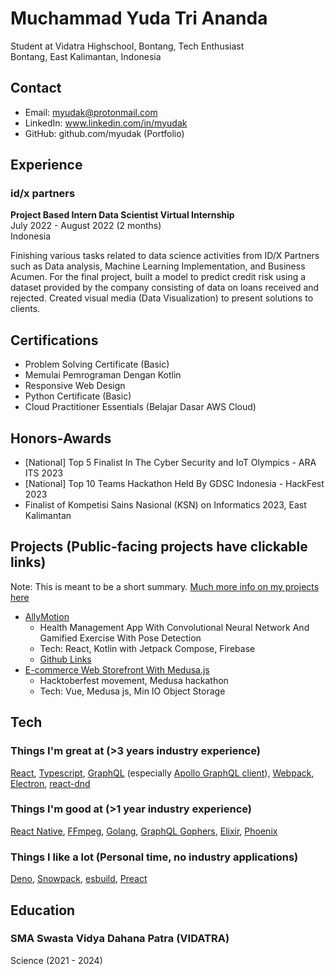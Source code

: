 
# Muchammad Yuda Tri Ananda

Student at Vidatra Highschool, Bontang, Tech Enthusiast  
Bontang, East Kalimantan, Indonesia

## Contact

- Email: myudak@protonmail.com
- LinkedIn: www.linkedin.com/in/myudak
- GitHub: github.com/myudak (Portfolio)

## Experience

### id/x partners

**Project Based Intern Data Scientist Virtual Internship**  
July 2022 - August 2022 (2 months)  
Indonesia

Finishing various tasks related to data science activities from ID/X Partners such as Data analysis, Machine Learning Implementation, and Business Acumen. For the final project, built a model to predict credit risk using a dataset provided by the company consisting of data on loans received and rejected. Created visual media (Data Visualization) to present solutions to clients.

## Certifications

- Problem Solving Certificate (Basic)
- Memulai Pemrograman Dengan Kotlin
- Responsive Web Design
- Python Certificate (Basic)
- Cloud Practitioner Essentials (Belajar Dasar AWS Cloud)

## Honors-Awards

- [National] Top 5 Finalist In The Cyber Security and IoT Olympics - ARA ITS 2023
- [National] Top 10 Teams Hackathon Held By GDSC Indonesia - HackFest 2023
- Finalist of Kompetisi Sains Nasional (KSN) on Informatics 2023, East Kalimantan

## Projects (Public-facing projects have clickable links)

Note: This is meant to be a short summary. [Much more info on my projects here](https://new.myudak.site/projects)

- [AllyMotion](https://allymotion.web.app/)
  - Health Management App With Convolutional Neural Network And Gamified Exercise With Pose Detection
  - Tech: React, Kotlin with Jetpack Compose, Firebase
  - [Github Links](https://github.com/myudak/AllyMotion) 
- [E-commerce Web Storefront With Medusa.js](https://github.com/myudak/vms-storefront)
  - Hacktoberfest movement, Medusa hackathon
  - Tech: Vue, Medusa js, Min IO Object Storage
    
## Tech

### Things I'm great at (>3 years industry experience)

[React](https://reactjs.org/), [Typescript](https://www.typescriptlang.org/), [GraphQL](https://graphql.org/) (especially [Apollo GraphQL client](https://www.apollographql.com/docs/react/)), [Webpack](https://webpack.js.org/), [Electron](https://www.electronjs.org/), [react-dnd](https://github.com/react-dnd/react-dnd)

### Things I'm good at (>1 year industry experience)

[React Native](https://reactnative.dev/), [FFmpeg](https://ffmpeg.org/), [Golang](https://golang.org/), [GraphQL Gophers](https://github.com/graph-gophers/graphql-go), [Elixir](https://elixir-lang.org/), [Phoenix](https://phoenixframework.org/)

### Things I like a lot (Personal time, no industry applications)

[Deno](https://deno.land), [Snowpack](https://snowpack.dev), [esbuild](https://github.com/evanw/esbuild), [Preact](https://preactjs.com/)

## Education

### SMA Swasta Vidya Dahana Patra (VIDATRA)

Science (2021 - 2024)
